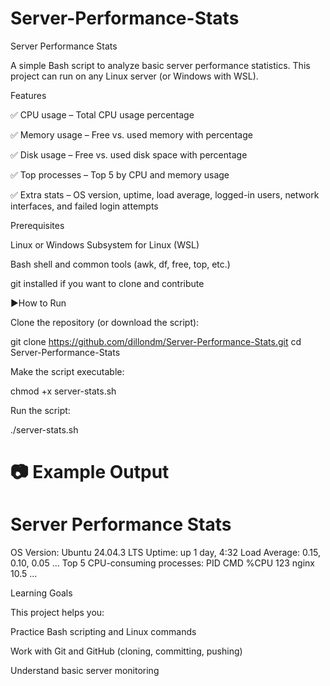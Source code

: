 # Server-Performance-Stats

Server Performance Stats

A simple Bash script to analyze basic server performance statistics. This project can run on any Linux server (or Windows with WSL).

Features

✅ CPU usage – Total CPU usage percentage

✅ Memory usage – Free vs. used memory with percentage

✅ Disk usage – Free vs. used disk space with percentage

✅ Top processes – Top 5 by CPU and memory usage

✅ Extra stats – OS version, uptime, load average, logged-in users, network interfaces, and failed login attempts


Prerequisites

Linux or Windows Subsystem for Linux (WSL)

Bash shell and common tools (awk, df, free, top, etc.)

git installed if you want to clone and contribute

▶How to Run

Clone the repository (or download the script):

git clone https://github.com/dillondm/Server-Performance-Stats.git
cd Server-Performance-Stats


Make the script executable:

chmod +x server-stats.sh


Run the script:

./server-stats.sh

📷 Example Output
========================
Server Performance Stats
========================

OS Version: Ubuntu 24.04.3 LTS
Uptime: up 1 day, 4:32
Load Average: 0.15, 0.10, 0.05
...
Top 5 CPU-consuming processes:
PID   CMD         %CPU
123   nginx       10.5
...

Learning Goals

This project helps you:

Practice Bash scripting and Linux commands

Work with Git and GitHub (cloning, committing, pushing)

Understand basic server monitoring
